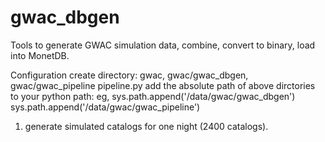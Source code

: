 # gwac_dbgen
Tools to generate GWAC simulation data, combine, convert to binary, load into MonetDB.

Configuration
create directory: gwac, gwac/gwac_dbgen, gwac/gwac_pipeline
pipeline.py
   add the absolute path of above dirctories to your python path: eg, 
   sys.path.append('/data/gwac/gwac_dbgen')
   sys.path.append('/data/gwac/gwac_pipeline')
   
1. generate simulated catalogs for one night (2400 catalogs).
